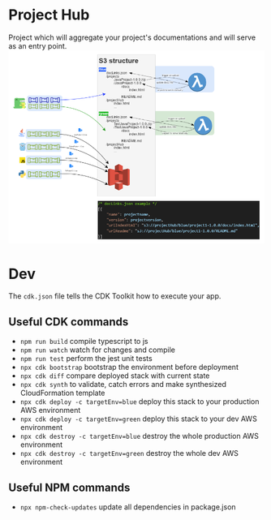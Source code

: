 # Project Hub
Project which will aggregate your project's documentations and will serve as an entry point.
![Project Hub architecture with blue/green deployment strategy](./resource/projectHub.png)

# Dev
The `cdk.json` file tells the CDK Toolkit how to execute your app.

## Useful CDK commands

* `npm run build`                           compile typescript to js
* `npm run watch`                           watch for changes and compile
* `npm run test`                            perform the jest unit tests
* `npx cdk bootstrap`                       bootstrap the environment before deployment
* `npx cdk diff`                            compare deployed stack with current state
* `npx cdk synth`                           to validate, catch errors and make synthesized CloudFormation template
* `npx cdk deploy -c targetEnv=blue`        deploy this stack to your production AWS environment
* `npx cdk deploy -c targetEnv=green`       deploy this stack to your dev AWS environment
* `npx cdk destroy -c targetEnv=blue`       destroy the whole production AWS environment
* `npx cdk destroy -c targetEnv=green`      destroy the whole dev AWS environment

## Useful NPM commands
* `npx npm-check-updates` update all dependencies in package.json
